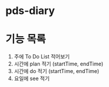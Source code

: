 # pds-diary

# 기능 목록
1. 주에 To Do List 적어보기
2. 시간에 plan 적기 (startTime, endTime)
3. 시간에 do 적기 (startTime, endTime)
4. 요일에 see 적기
